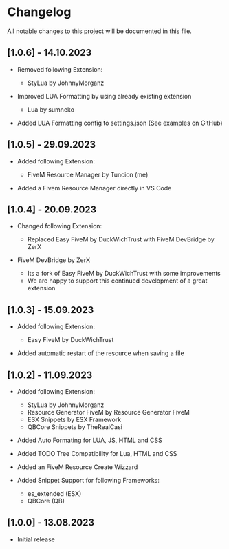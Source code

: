 # Changelog

All notable changes to this project will be documented in this file.

## [1.0.6] - 14.10.2023
- Removed following Extension:
    - StyLua by JohnnyMorganz

- Improved LUA Formatting by using already existing extension
    - Lua by sumneko
- Added LUA Formatting config to settings.json (See examples on GitHub)

## [1.0.5] - 29.09.2023
- Added following Extension:
    - FiveM Resource Manager by Tuncion (me)

- Added a Fivem Resource Manager directly in VS Code

## [1.0.4] - 20.09.2023
- Changed following Extension:
    - Replaced Easy FiveM by DuckWichTrust with FiveM DevBridge by ZerX

- FiveM DevBridge by ZerX
    - Its a fork of Easy FiveM by DuckWichTrust with some improvements
    - We are happy to support this continued development of a great extension

## [1.0.3] - 15.09.2023
- Added following Extension:
    - Easy FiveM by DuckWichTrust

- Added automatic restart of the resource when saving a file

## [1.0.2] - 11.09.2023
- Added following Extension:
    - StyLua by JohnnyMorganz
    - Resource Generator FiveM by Resource Generator FiveM
    - ESX Snippets by ESX Framework
    - QBCore Snippets by TheRealCasi

- Added Auto Formating for LUA, JS, HTML and CSS
- Added TODO Tree Compatibility for Lua, HTML and CSS
- Added an FiveM Resource Create Wizzard
- Added Snippet Support for following Frameworks:
    - es_extended (ESX)
    - QBCore (QB)

## [1.0.0] - 13.08.2023

- Initial release 